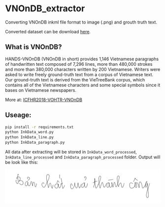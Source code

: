# VNOnDB_extractor
Converting VNOnDB inkml file format to image (.png) and grouth truth text.

Converted dataset can be download [here](https://github.com/vndee/vnondb-extractor/releases).

## What is VNOnDB?
HANDS-VNOnDB (VNOnDB in short) provides 1,146 Vietnamese paragraphs of handwritten text composed of 7,296 lines, more than 480,000 strokes and more than 380,000 characters written by 200 Vietnamese. Writers were asked to write freely ground-truth text from a corpus of Vietnamese text. Our ground-truth text is derived from the VieTreeBank corpus, which contains all of the Vietnamese characters and some special symbols since it bases on Vietnamese newspapers. 

More at: [ICFHR2018-VOHTR-VNOnDB](https://sites.google.com/view/icfhr2018-vohtr-vnondb/database-tools?authuser=0)

## Useage:
```bash
pip install -r requirements.txt
python InkData_word.py
python InkData_line.py
python InkData_paragraph.py
```
All data after extracting will be stored in `InkData_word_processed`, `InkData_line_processed` and `InkData_paragraph_processed` folder. Output will be look like this:
<p align="center"> 
<img src="example.png">
</p>
